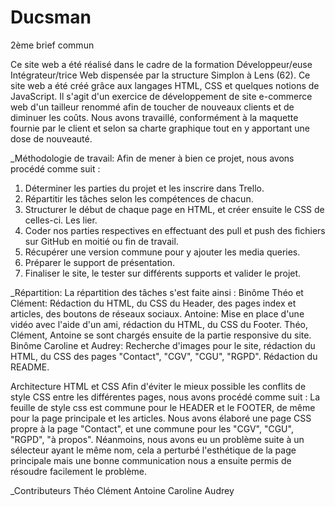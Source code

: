 # Ducsman

2ème brief commun

Ce site web a été réalisé dans le cadre de la formation Développeur/euse Intégrateur/trice Web dispensée par la structure Simplon à Lens (62).
Ce site web a été créé grâce aux langages HTML, CSS et quelques notions de JavaScript.
Il s'agit d'un exercice de développement de site e-commerce web d'un tailleur renommé afin de toucher de nouveaux clients et de diminuer les coûts.
Nous avons travaillé, conformément à la maquette fournie par le client et selon sa charte graphique tout en y apportant une dose de nouveauté.

_Méthodologie de travail:
Afin de mener à bien ce projet, nous avons procédé comme suit :
1. Déterminer les parties du projet et les inscrire dans Trello.
2. Répartitir les tâches selon les compétences de chacun.
3. Structurer le début de chaque page en HTML, et créer ensuite le CSS de celles-ci. Les lier.
4. Coder nos parties respectives en effectuant des pull et push des fichiers sur GitHub en moitié ou fin de travail.
5. Récupérer une version commune pour y ajouter les media queries.
6. Préparer le support de présentation.
7. Finaliser le site, le tester sur différents supports et valider le projet.

_Répartition:
La répartition des tâches s'est faite ainsi :
Binôme Théo et Clément: Rédaction du HTML, du CSS du Header, des pages index et articles, des boutons de réseaux sociaux.
Antoine: Mise en place d'une vidéo avec l'aide d'un ami, rédaction du HTML, du CSS du Footer.
Théo, Clément, Antoine se sont chargés ensuite de la partie responsive du site.
Binôme Caroline et Audrey: Recherche d'images pour le site, rédaction du HTML, du CSS des pages "Contact", "CGV", "CGU", "RGPD". Rédaction du README.

Architecture HTML et CSS
Afin d'éviter le mieux possible les conflits de style CSS entre les différentes pages, nous avons procédé comme suit :
La feuille de style css est commune pour le HEADER et le FOOTER, de même pour la page principale et les articles.
Nous avons élaboré une page CSS propre à la page "Contact", et une commune pour les "CGV", "CGU", "RGPD", "à propos".
Néanmoins, nous avons eu un problème suite à un sélecteur ayant le même nom, cela a perturbé l'esthétique de la page principale mais une bonne communication nous a ensuite permis de résoudre facilement le problème.

_Contributeurs
Théo
Clément
Antoine
Caroline
Audrey
